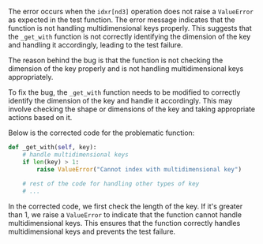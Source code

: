 The error occurs when the `idxr[nd3]` operation does not raise a `ValueError` as expected in the test function. The error message indicates that the function is not handling multidimensional keys properly. This suggests that the `_get_with` function is not correctly identifying the dimension of the key and handling it accordingly, leading to the test failure.

The reason behind the bug is that the function is not checking the dimension of the key properly and is not handling multidimensional keys appropriately.

To fix the bug, the `_get_with` function needs to be modified to correctly identify the dimension of the key and handle it accordingly. This may involve checking the shape or dimensions of the key and taking appropriate actions based on it.

Below is the corrected code for the problematic function:

```python
def _get_with(self, key):
    # handle multidimensional keys
    if len(key) > 1:
        raise ValueError("Cannot index with multidimensional key")
    
    # rest of the code for handling other types of key
    # ...
```

In the corrected code, we first check the length of the key. If it's greater than 1, we raise a `ValueError` to indicate that the function cannot handle multidimensional keys. This ensures that the function correctly handles multidimensional keys and prevents the test failure.